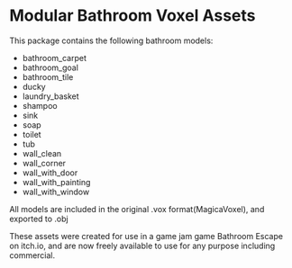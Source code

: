 Modular Bathroom Voxel Assets
=============================

This package contains the following bathroom models:

* bathroom_carpet
* bathroom_goal
* bathroom_tile
* ducky
* laundry_basket
* shampoo
* sink
* soap
* toilet
* tub
* wall_clean
* wall_corner
* wall_with_door
* wall_with_painting
* wall_with_window

All models are included in the original .vox format(MagicaVoxel), and exported to .obj

These assets were created for use in a game jam game Bathroom Escape on itch.io, and are now freely available to use for any purpose including commercial.
